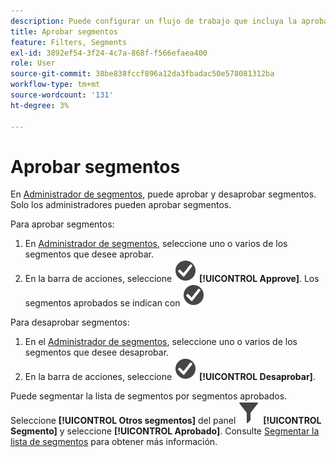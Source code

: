 ```yaml
---
description: Puede configurar un flujo de trabajo que incluya la aprobación de segmentos para varios niveles de aplicación, para departamentos específicos o para grupos, y coherente con las políticas de creación de informes.
title: Aprobar segmentos
feature: Filters, Segments
exl-id: 3892ef54-3f24-4c7a-868f-f566efaea400
role: User
source-git-commit: 38be838fccf896a12da3fbadac50e578081312ba
workflow-type: tm+mt
source-wordcount: '131'
ht-degree: 3%

---
```


# Aprobar segmentos

En [Administrador de segmentos](seg-manage.md), puede aprobar y desaprobar segmentos. Solo los administradores pueden aprobar segmentos.

Para aprobar segmentos:

1. En [Administrador de segmentos](seg-manage.md), seleccione uno o varios de los segmentos que desee aprobar.
1. En la barra de acciones, seleccione ![CheckmarkCircle](/help/assets/icons/CheckmarkCircle.svg) **[!UICONTROL Approve]**. Los segmentos aprobados se indican con ![CheckmarkCircle](/help/assets/icons/CheckmarkCircle.svg)

Para desaprobar segmentos:

1. En el [Administrador de segmentos](seg-manage.md), seleccione uno o varios de los segmentos que desee desaprobar.
1. En la barra de acciones, seleccione ![CheckmarkCircle](/help/assets/icons/CheckmarkCircle.svg) **[!UICONTROL Desaprobar]**.


Puede segmentar la lista de segmentos por segmentos aprobados. Seleccione **[!UICONTROL Otros segmentos]** del panel ![Segmento](/help/assets/icons/Filter.svg) **[!UICONTROL Segmento]** y seleccione **[!UICONTROL Aprobado]**. Consulte [Segmentar la lista de segmentos](/help/components/segments/seg-filter.md) para obtener más información.
